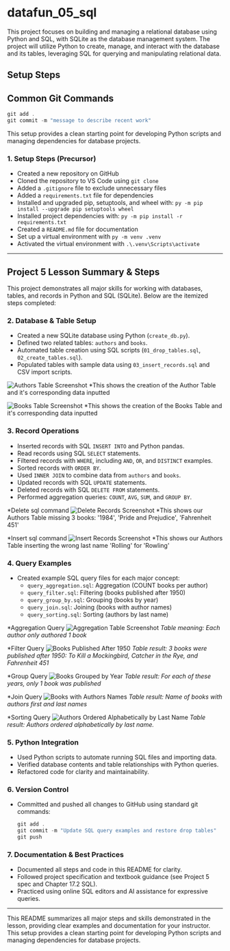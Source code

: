 
# datafun_05_sql
This project focuses on building and managing a relational database using Python and SQL, with SQLite as the database management system. The project will utilize Python to create, manage, and interact with the database and its tables, leveraging SQL for querying and manipulating relational data.

## Setup Steps

## Common Git Commands

```powershell
git add .
git commit -m "message to describe recent work"
```

This setup provides a clean starting point for developing Python scripts and managing dependencies for database projects.

### 1. Setup Steps (Precursor)
- Created a new repository on GitHub
- Cloned the repository to VS Code using `git clone`
- Added a `.gitignore` file to exclude unnecessary files
- Added a `requirements.txt` file for dependencies
- Installed and upgraded pip, setuptools, and wheel with: `py -m pip install --upgrade pip setuptools wheel`
- Installed project dependencies with: `py -m pip install -r requirements.txt`
- Created a `README.md` file for documentation
- Set up a virtual environment with `py -m venv .venv`
- Activated the virtual environment with `.\.venv\Scripts\activate`

---

## Project 5 Lesson Summary & Steps

This project demonstrates all major skills for working with databases, tables, and records in Python and SQL (SQLite). Below are the itemized steps completed:

### 2. Database & Table Setup
- Created a new SQLite database using Python (`create_db.py`).
- Defined two related tables: `authors` and `books`.
- Automated table creation using SQL scripts (`01_drop_tables.sql`, `02_create_tables.sql`).
- Populated tables with sample data using `03_insert_records.sql` and CSV import scripts.

![Authors Table Screenshot](images/authors.png)
*This shows the creation of the Author Table and it's corresponding data inputted

![Books Table Screenshot](images/books.png)
*This shows the creation of the Books Table and it's corresponding data inputted

### 3. Record Operations
- Inserted records with SQL `INSERT INTO` and Python pandas.
- Read records using SQL `SELECT` statements.
- Filtered records with `WHERE`, including `AND`, `OR`, and `DISTINCT` examples.
- Sorted records with `ORDER BY`.
- Used `INNER JOIN` to combine data from `authors` and `books`.
- Updated records with SQL `UPDATE` statements.
- Deleted records with SQL `DELETE FROM` statements.
- Performed aggregation queries: `COUNT`, `AVG`, `SUM`, and `GROUP BY`.
  
*Delete sql command
![Delete Records Screenshot](images/delete_records.png)
*This shows our Authors Table missing 3 books: '1984', 'Pride and Prejudice', 'Fahrenheit 451'

*Insert sql command
![Insert Records Screenshot](images/insert_record.png)
*This shows our Authors Table inserting the wrong last name 'Rolling' for 'Rowling'


### 4. Query Examples

- Created example SQL query files for each major concept:
	- `query_aggregation.sql`: Aggregation (COUNT books per author)
	- `query_filter.sql`: Filtering (books published after 1950)
	- `query_group_by.sql`: Grouping (books by year)
	- `query_join.sql`: Joining (books with author names)
	- `query_sorting.sql`: Sorting (authors by last name)

*Aggregation Query
![Aggregation Table Screenshot](images/aggregation.png)
*Table meaning: Each author only authored 1 book*

*Filter Query
![Books Published After 1950](images/years_more_than_1950.png)
*Table result: 3 books were published after 1950: To Kill a Mockingbird, Catcher in the Rye, and Fahrenheit 451*

*Group Query
![Books Grouped by Year](images/group_query.png)
*Table result: For each of these years, only 1 book was published*

*Join Query
![Books with Authors Names](images/books_with_authors_names.png)
*Table result: Name of books with authors first and last names*

*Sorting Query
![Authors Ordered Alphabetically by Last Name](images/alphabetical_order_by_last_name.png)
*Table result: Authors ordered alphabetically by last name.*
 
 ### 5. Python Integration
 - Used Python scripts to automate running SQL files and importing data.
 - Verified database contents and table relationships with Python queries.
 - Refactored code for clarity and maintainability.
 
 ### 6. Version Control
 - Committed and pushed all changes to GitHub using standard git commands:
	 ```powershell
	 git add .
	 git commit -m "Update SQL query examples and restore drop tables"
	 git push
	 ```
 
 ### 7. Documentation & Best Practices
 - Documented all steps and code in this README for clarity.
 - Followed project specification and textbook guidance (see Project 5 spec and Chapter 17.2 SQL).
 - Practiced using online SQL editors and AI assistance for expressive queries.
 
 ---
 
 This README summarizes all major steps and skills demonstrated in the lesson, providing clear examples and documentation for your instructor.
This setup provides a clean starting point for developing Python scripts and managing dependencies for database projects.